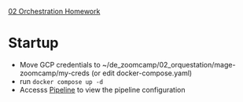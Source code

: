 [02 Orchestration Homework ](https://github.com/DataTalksClub/data-engineering-zoomcamp/blob/main/cohorts/2024/02-workflow-orchestration/homework.md)


# Startup
* Move GCP credentials to ~/de_zoomcamp/02_orquestation/mage-zoomcamp/my-creds (or edit docker-compose.yaml)
* run ``` docker compose up -d ```
* Accesss [Pipeline](http://localhost:6789/pipelines/green_taxi_etl) to view the pipeline configuration

